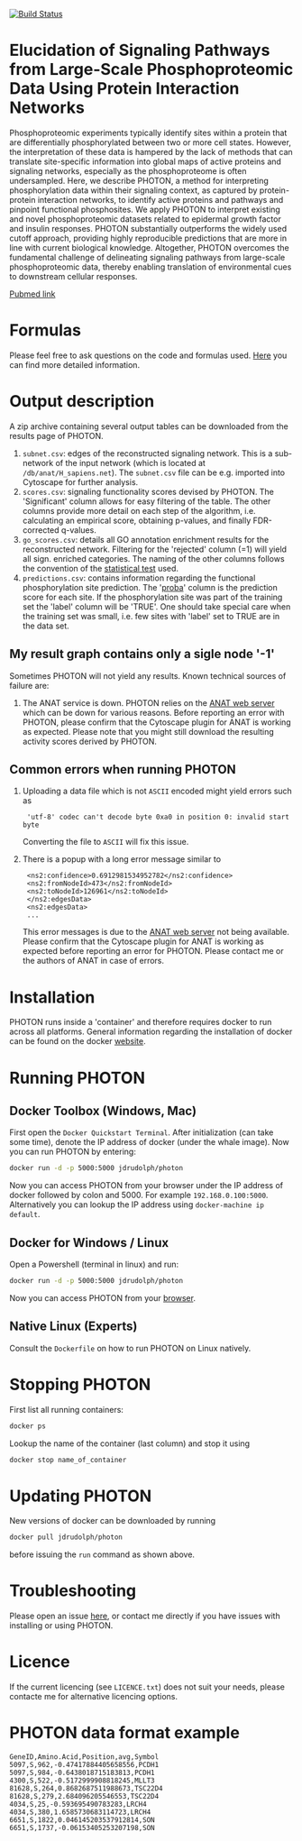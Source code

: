 [![Build Status](https://travis-ci.org/jdrudolph/photon.svg?branch=master)](https://travis-ci.org/jdrudolph/photon)

# Elucidation of Signaling Pathways from Large-Scale Phosphoproteomic Data Using Protein Interaction Networks

Phosphoproteomic experiments typically identify sites within a protein that are differentially phosphorylated between two or more cell states. However, the interpretation of these data is hampered by the lack of methods that can translate site-specific information into global maps of active proteins and signaling networks, especially as the phosphoproteome is often undersampled. Here, we describe PHOTON, a method for interpreting phosphorylation data within their signaling context, as captured by protein-protein interaction networks, to identify active proteins and pathways and pinpoint functional phosphosites. We apply PHOTON to interpret existing and novel phosphoproteomic datasets related to epidermal growth factor and insulin responses. PHOTON substantially outperforms the widely used cutoff approach, providing highly reproducible predictions that are more in line with current biological knowledge. Altogether, PHOTON overcomes the fundamental challenge of delineating signaling pathways from large-scale phosphoproteomic data, thereby enabling translation of environmental cues to downstream cellular responses.

[Pubmed link](https://www.ncbi.nlm.nih.gov/pubmed/28009266)

# Formulas

Please feel free to ask questions on the code and formulas used. [Here](/formulas.ipynb) you can find more detailed information.

# Output description
A zip archive containing several output tables can be downloaded from the results page of PHOTON.

1. `subnet.csv`: edges of the reconstructed signaling network. This is a sub-network of the input network (which is located at `/db/anat/H_sapiens.net`). The `subnet.csv` file can be e.g. imported into Cytoscape for further analysis.
2. `scores.csv`: signaling functionality scores devised by PHOTON. The 'Significant' column allows for easy filtering of the table. The other columns provide more detail on each step of the algorithm, i.e. calculating an empirical score, obtaining p-values, and finally FDR-corrected q-values.
3. `go_scores.csv`: details all GO annotation enrichment results for the reconstructed network. Filtering for the 'rejected' column (=1) will yield all sign. enriched categories. The naming of the other columns follows the convention of the [statistical test](https://docs.scipy.org/doc/scipy/reference/generated/scipy.stats.hypergeom.html) used.
4. `predictions.csv`: contains information regarding the functional phosphorylation site prediction. The '[proba](http://scikit-learn.org/stable/modules/generated/sklearn.linear_model.LogisticRegression.html#sklearn.linear_model.LogisticRegression.predict_proba)' column is the prediction score for each site. If the phosphorylation site was part of the training set the 'label' column will be 'TRUE'. One should take special care when the training set was small, i.e. few sites with 'label' set to TRUE are in the data set.

## My result graph contains only a sigle node '-1'
Sometimes PHOTON will not yield any results. Known technical sources of failure are:

1. The ANAT service is down. PHOTON relies on the [ANAT web server](http://www.cs.tau.ac.il/~bnet/ANAT/) which can be down for various reasons. Before reporting an error with PHOTON, please confirm that the Cytoscape plugin for ANAT is working as expected. Please note that you might still download the resulting activity scores derived by PHOTON.

## Common errors when running PHOTON

1. Uploading a data file which is not `ASCII` encoded might yield errors such as
    
        'utf-8' codec can't decode byte 0xa0 in position 0: invalid start byte
        
   Converting the file to `ASCII` will fix this issue.
2. There is a popup with a long error message similar to

        <ns2:confidence>0.6912981534952782</ns2:confidence>
        <ns2:fromNodeId>473</ns2:fromNodeId>
        <ns2:toNodeId>126961</ns2:toNodeId>
        </ns2:edgesData>
        <ns2:edgesData>
        ...
        
    This error messages is due to the [ANAT web server](http://www.cs.tau.ac.il/~bnet/ANAT/) not being available.
    Please confirm that the Cytoscape plugin for ANAT is working as expected before reporting an error for PHOTON.
    Please contact me or the authors of ANAT in case of errors.
    
# Installation

PHOTON runs inside a 'container' and therefore requires docker to run across all platforms.
General information regarding the installation of docker can be
found on the docker [website](https://docs.docker.com/engine/installation/).

# Running PHOTON

## Docker Toolbox (Windows, Mac)

First open the `Docker Quickstart Terminal`. After initialization (can take some time),
denote the IP address of docker (under the whale image).
Now you can run PHOTON by entering:

```bash
docker run -d -p 5000:5000 jdrudolph/photon
```

Now you can access PHOTON from your browser under the IP address
of docker followed by colon and 5000. For example `192.168.0.100:5000`.
Alternatively you can lookup the IP address using `docker-machine ip default`.

## Docker for Windows / Linux

Open a Powershell (terminal in linux) and run:

```bash
docker run -d -p 5000:5000 jdrudolph/photon
```

Now you can access PHOTON from your [browser](http://localhost:5000).

## Native Linux (Experts)

Consult the `Dockerfile` on how to run PHOTON on Linux natively.

# Stopping PHOTON

First list all running containers:

```bash
docker ps
```

Lookup the name of the container (last column) and stop it using

```bash
docker stop name_of_container
```

# Updating PHOTON

New versions of docker can be downloaded by running

```bash
docker pull jdrudolph/photon
```

before issuing the `run` command as shown above.

# Troubleshooting
Please open an issue [here](https://github.com/jdrudolph/photon/issues), or
contact me directly if you have issues with installing or using PHOTON.

# Licence
If the current licencing (see `LICENCE.txt`) does not suit your needs,
please contacte me for alternative licencing options.

# PHOTON data format example

    GeneID,Amino.Acid,Position,avg,Symbol
    5097,S,962,-0.47417884405658556,PCDH1
    5097,S,984,-0.6438018715183813,PCDH1
    4300,S,522,-0.5172999908818245,MLLT3
    81628,S,264,0.8682687511988673,TSC22D4
    81628,S,279,2.684096205546553,TSC22D4
    4034,S,25,-0.593695490783283,LRCH4
    4034,S,380,1.6585730683114723,LRCH4
    6651,S,1822,0.046145203537912814,SON
    6651,S,1737,-0.06153405253207198,SON
 
